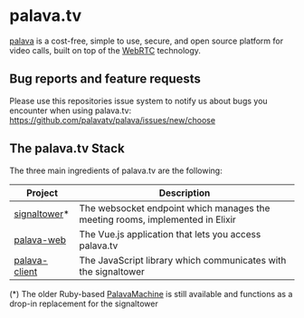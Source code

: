 # palava.tv

[palava](https://github.com/palavatv/palava) is a cost-free, simple to use, secure, and open source platform for video calls, built on top of the [WebRTC](https://webrtc.org/) technology.

## Bug reports and feature requests

Please use this repositories issue system to notify us about bugs you encounter when using palava.tv: https://github.com/palavatv/palava/issues/new/choose

## The palava.tv Stack

The three main ingredients of palava.tv are the following:

Project | Description
--------|------------
[signaltower](https://github.com/palavatv/signaltower)* | The websocket endpoint which manages the meeting rooms, implemented in Elixir
[palava-web](https://github.com/palavatv/palava-web) | The Vue.js application that lets you access palava.tv
[palava-client](https://github.com/palavatv/palava-client) | The JavaScript library which communicates with the signaltower

(*) The older Ruby-based [PalavaMachine](https://github.com/palavatv/palava-machine) is still available and functions as a drop-in replacement for the signaltower


